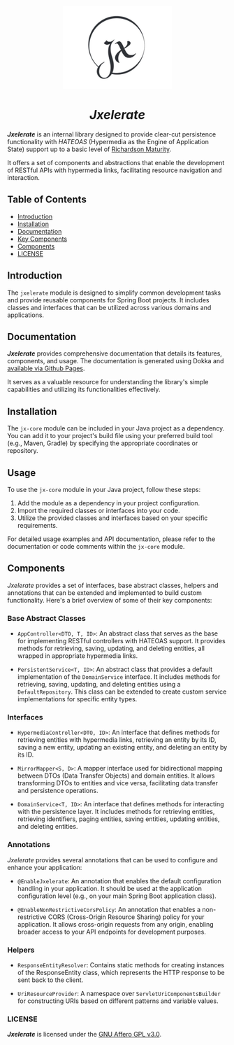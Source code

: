<a name="readme-top"></a>
<br />
<div align="center">
  <a href="#">
   <!-- Replace this logo for a custom official logo -->
    <img src="./readme-assets/logos/jx-core.png" alt="Logo" width="250" height="190">
  </a>

<h1 align = "center">
<b><i>Jxelerate</i></b>
</h1>
</div>

**_Jxelerate_** is an internal library designed to provide clear-cut persistence functionality with _HATEOAS_ (Hypermedia as the Engine of Application State) support up to a basic level of [Richardson Maturity].

It offers a set of components and abstractions that enable the development of RESTful APIs with hypermedia links, facilitating resource navigation and interaction.


## Table of Contents

- [Introduction](#introduction)
- [Installation](#installation)
- [Documentation](#documentation)
- [Key Components](#Components)
- [Components](#components)
- [LICENSE](#license)

## Introduction

The `jxelerate` module is designed to simplify common development tasks and provide reusable components for Spring Boot projects.
It includes classes and interfaces that can be utilized across various domains and applications.

## Documentation
**_Jxelerate_** provides comprehensive documentation that details its features, components, and usage. The documentation is generated using Dokka and [available via Github Pages](https://jxareas.github.io/jx-core/).

It serves as a valuable resource for understanding the library's simple capabilities and utilizing its functionalities effectively.


## Installation

The `jx-core` module can be included in your Java project as a dependency. You can add it to your project's build file using your preferred build tool (e.g., Maven, Gradle) by specifying the appropriate coordinates or repository.

## Usage

To use the `jx-core` module in your Java project, follow these steps:

1. Add the module as a dependency in your project configuration.
2. Import the required classes or interfaces into your code.
3. Utilize the provided classes and interfaces based on your specific requirements.

For detailed usage examples and API documentation, please refer to the documentation or code comments within the `jx-core` module.

## Components

_Jxelerate_ provides a set of interfaces, base abstract classes, helpers and annotations that can be extended and implemented to build custom functionality. Here's a brief overview of some of their key components:

### Base Abstract Classes

- `AppController<DTO, T, ID>`: An abstract class that serves as the base for implementing RESTful controllers with HATEOAS support. It provides methods for retrieving, saving, updating, and deleting entities, all wrapped in appropriate hypermedia links.

- `PersistentService<T, ID>`: An abstract class that provides a default implementation of the `DomainService` interface. It includes methods for retrieving, saving, updating, and deleting entities using a `DefaultRepository`. This class can be extended to create custom service implementations for specific entity types.

### Interfaces
- `HypermediaController<DTO, ID>`: An interface that defines methods for retrieving entities with hypermedia links, retrieving an entity by its ID, saving a new entity, updating an existing entity, and deleting an entity by its ID.

- `MirrorMapper<S, D>`: A mapper interface used for bidirectional mapping between DTOs (Data Transfer Objects) and domain entities. It allows transforming DTOs to entities and vice versa, facilitating data transfer and persistence operations.

- `DomainService<T, ID>`: An interface that defines methods for interacting with the persistence layer. It includes methods for retrieving entities, retrieving identifiers, paging entities, saving entities, updating entities, and deleting entities.

### Annotations

_Jxelerate_ provides several annotations that can be used to configure and enhance your application:

- `@EnableJxelerate`: An annotation that enables the default configuration handling in your application. It should be used at the application configuration level (e.g., on your main Spring Boot application class).

- `@EnableNonRestrictiveCorsPolicy`: An annotation that enables a non-restrictive CORS (Cross-Origin Resource Sharing) policy for your application. It allows cross-origin requests from any origin, enabling broader access to your API endpoints for development purposes.

### Helpers

- `ResponseEntityResolver`: Contains static methods for creating instances of the ResponseEntity class, which represents the HTTP response to be sent back to the client.

- `UriResourceProvider`: A namespace over `ServletUriComponentsBuilder` for constructing URIs based on different patterns and variable values.


### LICENSE

**_Jxelerate_** is licensed under the [GNU Affero GPL v3.0](https://github.com/jxareas/PolyLab/blob/master/LICENSE).



[Richardson Maturity]: https://martinfowler.com/articles/richardsonMaturityModel.html
